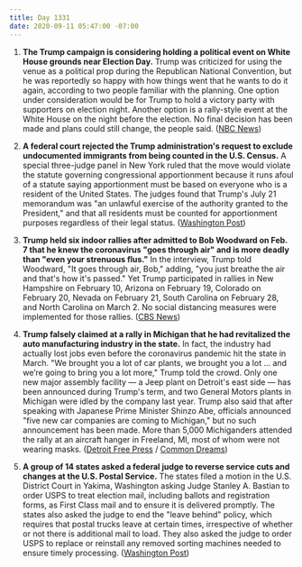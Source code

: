 ```yaml
---
title: Day 1331
date: 2020-09-11 05:47:00 -07:00
---
```


1. **The Trump campaign is considering holding a political event on White House grounds near Election Day.** Trump was criticized for using the venue as a political prop during the Republican National Convention, but he was reportedly so happy with how things went that he wants to do it again, according to two people familiar with the planning. One option under consideration would be for Trump to hold a victory party with supporters on election night. Another option is a rally-style event at the White House on the night before the election. No final decision has been made and plans could still change, the people said. ([NBC News](https://www.nbcnews.com/politics/2020-election/trump-campaign-weighing-white-house-event-around-election-day-n1239762))

2. **A federal court rejected the Trump administration's request to exclude undocumented immigrants from being counted in the U.S. Census.** A special three-judge panel in New York ruled that the move would violate the statute governing congressional apportionment because it runs afoul of a statute saying apportionment must be based on everyone who is a resident of the United States. The judges found that Trump's July 21 memorandum was "an unlawful exercise of the authority granted to the President," and that all residents must be counted for apportionment purposes regardless of their legal status. ([Washington Post](https://www.washingtonpost.com/local/social-issues/trump-census-documents/2020/09/10/6c2bdcce-f3a0-11ea-bc45-e5d48ab44b9f_story.html))

3. **Trump held six indoor rallies after admitted to Bob Woodward on Feb. 7 that he knew the coronavirus "goes through air" and is more deadly than "even your strenuous flus."** In the interview, Trump told Woodward, "It goes through air, Bob," adding, "you just breathe the air and that's how it's passed." Yet Trump participated in rallies in New Hampshire on February 10, Arizona on February 19, Colorado on February 20, Nevada on February 21, South Carolina on February 28, and North Carolina on March 2. No social distancing measures were implemented for those rallies. ([CBS News](https://www.cbsnews.com/news/trump-rallies-after-coronavirus-airborne/))

4. **Trump falsely claimed at a rally in Michigan that he had revitalized the auto manufacturing industry in the state.** In fact, the industry had actually lost jobs even before the coronavirus pandemic hit the state in March. "We brought you a lot of car plants, we brought you a lot ... and we’re going to bring you a lot more," Trump told the crowd. Only one new major assembly facility — a Jeep plant on Detroit's east side — has been announced during Trump's term, and two General Motors plants in Michigan were idled by the company last year. Trump also said that after speaking with Japanese Prime Minister Shinzo Abe, officials announced "five new car companies are coming to Michigan," but no such announcement has been made. More than 5,000 Michiganders attended the rally at an aircraft hanger in Freeland, MI, most of whom were not wearing masks. ([Detroit Free Press](https://www.freep.com/story/news/politics/elections/2020/09/10/trump-michigan-rally-auto-claims/5768672002/) / [Common Dreams](https://www.commondreams.org/news/2020/09/11/its-superspreader-event-few-masks-sight-packed-trump-campaign-rally-michigan))

5. **A group of 14 states asked a federal judge to reverse service cuts and changes at the U.S. Postal Service.** The states filed a motion in the U.S. District Court in Yakima, Washington asking Judge Stanley A. Bastian to order USPS to treat election mail, including ballots and registration forms, as First Class mail and to ensure it is delivered promptly. The states also asked the judge to end the "leave behind" policy, which requires that postal trucks leave at certain times, irrespective of whether or not there is additional mail to load. They also asked the judge to order USPS to replace or reinstall any removed sorting machines needed to ensure timely processing. ([Washington Post](https://www.washingtonpost.com/health/states-ask-judge-to-reverse-changes-at-us-postal-service/2020/09/10/40e06302-f399-11ea-8025-5d3489768ac8_story.html))